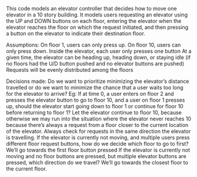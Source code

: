 This code models an elevator controller that decides how to move one elevator in a 10 story building.
It models users requesting an elevator using the UP and DOWN buttons on each floor, entering the elevator when the elevator reaches the floor on which the request initiated, and then pressing a button on the elevator to indicate their destination floor.


Assumptions: 
On floor 1, users can only press up.  On floor 10, users can only press down.
Inside the elevator, each user only presses one button
At a given time, the elevator can be heading up, heading down, or staying idle (if no floors had the U/D button pushed and no elevator buttons are pushed)
Requests will be evenly distributed among the floors

Decisions made:
Do we want to prioritize minimizing the elevator’s distance travelled or do we want to minimize the chance that a user waits too long for the elevator to arrive?  Eg:  If at time 0, a user enters on floor 2 and presses the elevator button to go to floor 10, and a user on floor 1 presses up, should the elevator start going down to floor 1 or continue for floor 10 before returning to floor 1?
Let the elevator continue to floor 10, because otherwise we may run into the situation where the elevator never reaches 10 because there’s always a request from a floor closer to the current location of the elevator.  Always check for requests in the same direction the elevator is travelling.
If the elevator is currently not moving, and multiple users press different floor request buttons, how do we decide which floor to go to first?
We’ll go towards the first floor button pressed
If the elevator is currently not moving and no floor buttons are pressed, but multiple elevator buttons are pressed, which direction do we travel?
We’ll go towards the closest floor to the current floor.
